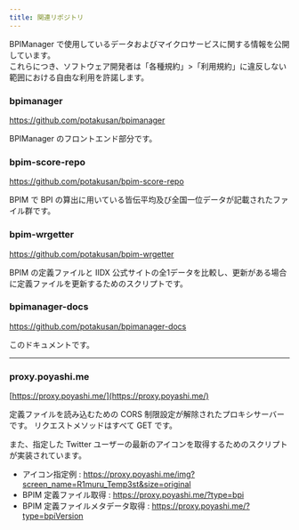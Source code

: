 ```yaml
---
title: 関連リポジトリ
---
```


BPIManager で使用しているデータおよびマイクロサービスに関する情報を公開しています。  
これらにつき、ソフトウェア開発者は「各種規約」>「利用規約」に違反しない範囲における自由な利用を許諾します。

### bpimanager

https://github.com/potakusan/bpimanager

BPIManager のフロントエンド部分です。

### bpim-score-repo

https://github.com/potakusan/bpim-score-repo

BPIM で BPI の算出に用いている皆伝平均及び全国一位データが記載されたファイル群です。

### bpim-wrgetter

https://github.com/potakusan/bpim-wrgetter

BPIM の定義ファイルと IIDX 公式サイトの全1データを比較し、更新がある場合に定義ファイルを更新するためのスクリプトです。

### bpimanager-docs

https://github.com/potakusan/bpimanager-docs

このドキュメントです。

---

### proxy.poyashi.me

[https://proxy.poyashi.me/](https://proxy.poyashi.me/)

定義ファイルを読み込むための CORS 制限設定が解除されたプロキシサーバーです。
リクエストメソッドはすべて GET です。

また、指定した Twitter ユーザーの最新のアイコンを取得するためのスクリプトが実装されています。

- アイコン指定例 : https://proxy.poyashi.me/img?screen_name=R1muru_Temp3st&size=original
- BPIM 定義ファイル取得 : https://proxy.poyashi.me/?type=bpi
- BPIM 定義ファイルメタデータ取得 : https://proxy.poyashi.me/?type=bpiVersion

